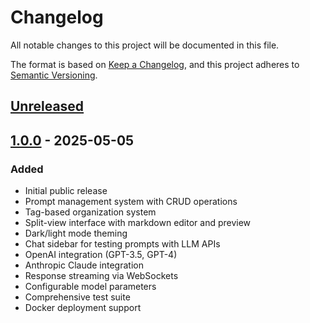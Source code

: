 # Changelog
All notable changes to this project will be documented in this file.

The format is based on [Keep a Changelog](https://keepachangelog.com/en/1.0.0/),
and this project adheres to [Semantic Versioning](https://semver.org/spec/v2.0.0.html).

## [Unreleased]

## [1.0.0] - 2025-05-05
### Added
- Initial public release
- Prompt management system with CRUD operations
- Tag-based organization system
- Split-view interface with markdown editor and preview
- Dark/light mode theming
- Chat sidebar for testing prompts with LLM APIs
- OpenAI integration (GPT-3.5, GPT-4)
- Anthropic Claude integration
- Response streaming via WebSockets
- Configurable model parameters
- Comprehensive test suite
- Docker deployment support

[Unreleased]: https://github.com/TheFoot/promptlab/compare/v1.0.0...HEAD
[1.0.0]: https://github.com/TheFoot/promptlab/releases/tag/v1.0.0